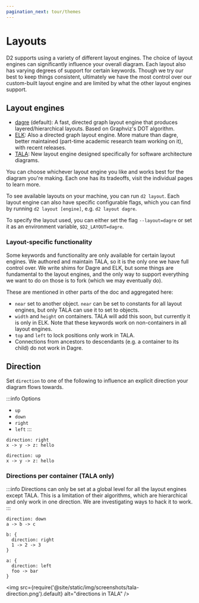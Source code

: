 ```yaml
---
pagination_next: tour/themes
---
```


# Layouts

D2 supports using a variety of different layout engines. The choice of layout engines can
significantly influence your overall diagram. Each layout also has varying degrees of
support for certain keywords. Though we try our best to keep things consistent, ultimately
we have the most control over our custom-built layout engine and are limited by what the
other layout engines support.

## Layout engines

- [dagre](/tour/dagre) (default): A fast, directed graph layout engine that produces
  layered/hierarchical layouts. Based on Graphviz's DOT algorithm.
- [ELK](/tour/elk): Also a directed graph layout engine. More mature than dagre, better
  maintained (part-time academic research team working on it), with recent releases.
- [TALA](/tour/tala): New layout engine designed specifically for software architecture
  diagrams.

You can choose whichever layout engine you like and works best for the diagram you're
making. Each one has its tradeoffs, visit the individual pages to learn more.

To see available layouts on your machine, you can run `d2 layout`. Each layout engine can
also have specific configurable flags, which you can find by running `d2 layout [engine]`,
e.g. `d2 layout dagre`.

To specify the layout used, you can either set the flag `--layout=dagre` or set it as an
environment variable, `$D2_LAYOUT=dagre`.

### Layout-specific functionality

Some keywords and functionality are only available for certain layout engines. We authored
and maintain TALA, so it is the only one we have full control over. We write shims for
Dagre and ELK, but some things are fundamental to the layout engines, and the only way to
support everything we want to do on those is to fork (which we may eventually do).

These are mentioned in other parts of the doc and aggregated here:

- `near` set to another object. `near` can be set to constants for all layout engines, but
  only TALA can use it to set to objects.
- `width` and `height` on containers. TALA will add this soon, but currently it is only in
  ELK. Note that these keywords work on non-containers in all layout engines.
- `top` and `left` to lock positions only work in TALA.
- Connections from ancestors to descendants (e.g. a container to its child) do not work in
  Dagre.

## Direction

Set `direction` to one of the following to influence an explicit direction your diagram
flows towards.

:::info Options
- `up`
- `down`
- `right`
- `left`
:::

```d2
direction: right
x -> y -> z: hello
```

<div
className="embedSVG" dangerouslySetInnerHTML={{__html: require('@site/static/img/generated/direction-right.svg2')}}></div>

```d2
direction: up
x -> y -> z: hello
```

<div
className="embedSVG" dangerouslySetInnerHTML={{__html: require('@site/static/img/generated/direction-up.svg2')}}></div>

### Directions per container (TALA only)

:::info
Directions can only be set at a global level for all the layout engines except TALA. This
is a limitation of their algorithms, which are hierarchical and only work in one
direction. We are investigating ways to hack it to work.
:::

```d2
direction: down
a -> b -> c

b: {
  direction: right
  1 -> 2 -> 3
}

a: {
  direction: left
  foo -> bar
}
```

<img src={require('@site/static/img/screenshots/tala-direction.png').default} alt="directions in TALA" />
